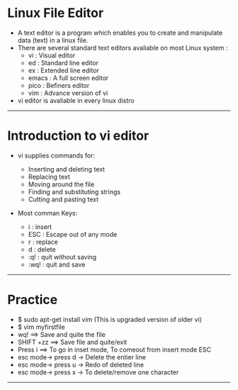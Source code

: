 # Linux File Editor

- A text editor is a program which enables you to create and manipulate data (text) in a linux file.
- There are several standard text editors avaliable on most Linux system :
  - vi : Visual editor
  - ed : Standard line editor
  - ex : Extended line editor
  - emacs : A full screen editor
  - pico : Befiners editor
  - vim : Advance version of vi
- vi editor is avaliable in every linux distro

---

# Introduction to vi editor

- vi supplies commands for:

  - Inserting and deleting text
  - Replacing text
  - Moving around the file
  - Finding and substituting strings
  - Cutting and pasting text

- Most comman Keys:

  - i : insert
  - ESC : Escape out of any mode
  - r : replace
  - d : delete
  - :q! : quit without saving
  - :wq! : quit and save

---

# Practice

- \$ sudo apt-get install vim (This is upgraded version of older vi)
- \$ vim myfirstfile
- wq! ==> Save and quite the file
- SHIFT +zz ==> Save file and quite/exit
- Press i ==> To go in inset mode, To comeout from insert mode ESC
- esc mode-> press d -> Delete the entier line
- esc mode-> press u -> Redo of deleted line
- esc mode-> press x -> To delete/remove one character

---
